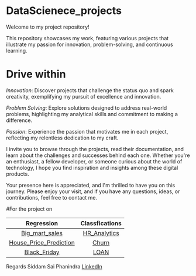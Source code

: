# DataScienece_projects

Welcome to my project repository! 

This repository showcases my work, featuring various projects that illustrate my passion for innovation, problem-solving, and continuous learning.

# Drive within

*Innovation*: Discover projects that challenge the status quo and spark creativity, exemplifying my pursuit of excellence and innovation.

*Problem Solving*: Explore solutions designed to address real-world problems, highlighting my analytical skills and commitment to making a difference.

*Passion*: Experience the passion that motivates me in each project, reflecting my relentless dedication to my craft.

I invite you to browse through the projects, read their documentation, and learn about the challenges and successes behind each one. Whether you're an enthusiast, a fellow developer, or someone curious about the world of technology, I hope you find inspiration and insights among these digital products.

Your presence here is appreciated, and I'm thrilled to have you on this journey. Please enjoy your visit, and if you have any questions, ideas, or contributions, feel free to contact me.

#For the project on 

|Regression|Classfications |
|:----------:|:----------:|
|[Big_mart_sales](https://github.com/PhaniTHOR/Capstone_Project_1_on_Big_Mart_Scales/tree/main)|[HR_Analytics](https://github.com/PhaniTHOR/HR_Analytics)|
|[House_Price_Prediction](https://github.com/PhaniTHOR/House_Price_Prediction)|[Churn](https://github.com/PhaniTHOR/Telecom_Churn)|
|[Black_Friday](https://github.com/PhaniTHOR/Black-Friday)|[LOAN](https://github.com/PhaniTHOR/Loan)|



Regards Siddam Sai Phanindra  [LinkedIn](https://www.linkedin.com/in/sai-phanindra-siddam-112bb2289)

